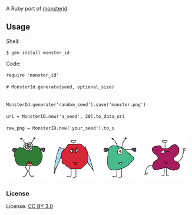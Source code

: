 A Ruby port of [monsterid](http://www.splitbrain.org/projects/monsterid).

## Usage

Shell:

    $ gem install monster_id
    
Code:

    require 'monster_id'
    
    # MonsterId.generate(seed, optional_size)


    MonsterId.generate('random_seed').save('monster.png')

    uri = MonsterID.new('a_seed', 20).to_data_uri

    raw_png = MonsterID.new('your_seed').to_s

![lovely eyes](https://github.com/dira/monsterid/blob/master/examples/lovely_eyes.png?raw=true) ![angry](https://github.com/dira/monsterid/blob/master/examples/angry.png?raw=true) ![pointy](https://github.com/dira/monsterid/blob/master/examples/pointy.png?raw=true) ![;)](https://github.com/dira/monsterid/blob/master/examples/wink.png?raw=true)

### License

License: [CC BY 3.0](http://creativecommons.org/licenses/by/3.0/)
